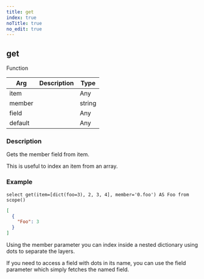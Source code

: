 ```yaml
---
title: get
index: true
noTitle: true
no_edit: true
---
```




<div class="vql_item"></div>


## get
<span class='vql_type pull-right page-header'>Function</span>



<div class="vqlargs"></div>

Arg | Description | Type
----|-------------|-----
item||Any
member||string
field||Any
default||Any

### Description

Gets the member field from item.

This is useful to index an item from an array.

### Example

```vql
select get(item=[dict(foo=3), 2, 3, 4], member='0.foo') AS Foo from scope()
```
```json
[
  {
    "Foo": 3
  }
]
```

Using the member parameter you can index inside a nested
dictionary using dots to separate the layers.

If you need to access a field with dots in its name, you can use
the field parameter which simply fetches the named field.



